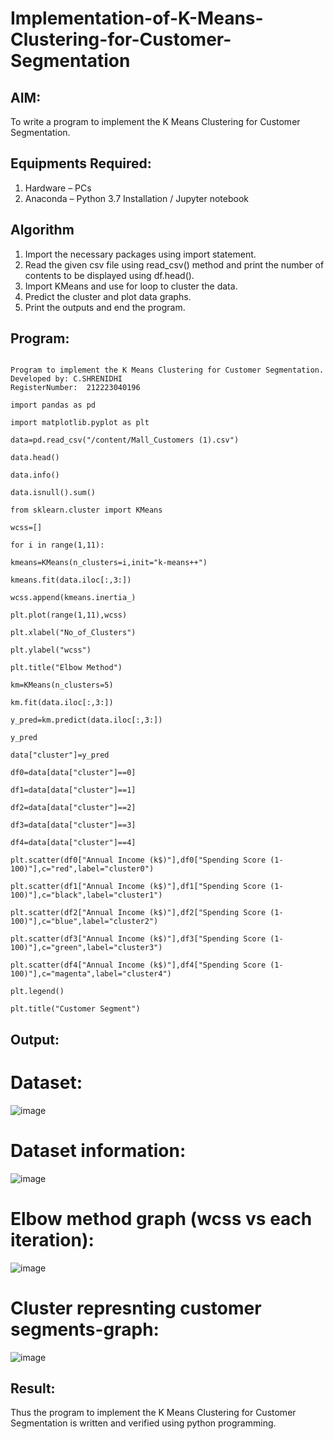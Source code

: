 # Implementation-of-K-Means-Clustering-for-Customer-Segmentation

## AIM:
To write a program to implement the K Means Clustering for Customer Segmentation.

## Equipments Required:
1. Hardware – PCs
2. Anaconda – Python 3.7 Installation / Jupyter notebook

## Algorithm
1. Import the necessary packages using import statement.
2. Read the given csv file using read_csv() method and print the number of
contents to be displayed using df.head().
3. Import KMeans and use for loop to cluster the data.
4. Predict the cluster and plot data graphs.
5. Print the outputs and end the program. 

## Program:
```

Program to implement the K Means Clustering for Customer Segmentation.
Developed by: C.SHRENIDHI
RegisterNumber:  212223040196
```
```
import pandas as pd

import matplotlib.pyplot as plt

data=pd.read_csv("/content/Mall_Customers (1).csv")

data.head()

data.info()

data.isnull().sum()

from sklearn.cluster import KMeans

wcss=[]

for i in range(1,11):

kmeans=KMeans(n_clusters=i,init="k-means++")

kmeans.fit(data.iloc[:,3:])

wcss.append(kmeans.inertia_)

plt.plot(range(1,11),wcss)

plt.xlabel("No_of_Clusters")

plt.ylabel("wcss")

plt.title("Elbow Method")

km=KMeans(n_clusters=5)

km.fit(data.iloc[:,3:])

y_pred=km.predict(data.iloc[:,3:])

y_pred

data["cluster"]=y_pred

df0=data[data["cluster"]==0]

df1=data[data["cluster"]==1]

df2=data[data["cluster"]==2]

df3=data[data["cluster"]==3]

df4=data[data["cluster"]==4]

plt.scatter(df0["Annual Income (k$)"],df0["Spending Score (1-100)"],c="red",label="cluster0")

plt.scatter(df1["Annual Income (k$)"],df1["Spending Score (1-100)"],c="black",label="cluster1")

plt.scatter(df2["Annual Income (k$)"],df2["Spending Score (1-100)"],c="blue",label="cluster2")

plt.scatter(df3["Annual Income (k$)"],df3["Spending Score (1-100)"],c="green",label="cluster3")

plt.scatter(df4["Annual Income (k$)"],df4["Spending Score (1-100)"],c="magenta",label="cluster4")

plt.legend()

plt.title("Customer Segment")

```

## Output:
# Dataset:
![image](https://github.com/shrenidhi28/Implementation-of-K-Means-Clustering-for-Customer-Segmentation/assets/155261096/1d440847-cbfa-40f1-acc7-a276608634a0)

# Dataset information:
![image](https://github.com/shrenidhi28/Implementation-of-K-Means-Clustering-for-Customer-Segmentation/assets/155261096/078324ab-3ac4-49c0-86fd-34dff70ed0d5)

# Elbow method graph (wcss vs each iteration):
![image](https://github.com/shrenidhi28/Implementation-of-K-Means-Clustering-for-Customer-Segmentation/assets/155261096/a474db49-b74a-4628-9952-e3b3b70b7ad7)

# Cluster represnting customer segments-graph:
![image](https://github.com/shrenidhi28/Implementation-of-K-Means-Clustering-for-Customer-Segmentation/assets/155261096/cbbd96c7-4097-422f-8546-c999faa4e8d5)





## Result:
Thus the program to implement the K Means Clustering for Customer Segmentation is written and verified using python programming.
